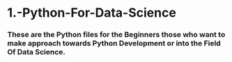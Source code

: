 # 1.-Python-For-Data-Science
### These are the Python files for the Beginners those who want to make approach towards Python Development or into the Field Of Data Science.
